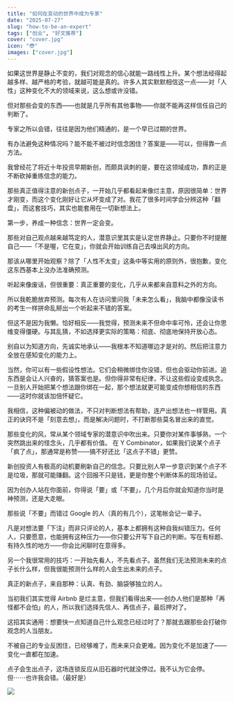 ```yaml
---
title: "如何在变动的世界中成为专家"
date: "2025-07-27"
slug: "how-to-be-an-expert"
tags: ["创业", "好文推荐"]
cover: "cover.jpg"
icon: "😎"
images: ["cover.jpg"]
---
```

如果这世界是静止不变的，我们对观念的信心就能一路线性上升。某个想法经得起越多样、越严格的考验，就越可能是真的。许多人其实默默相信这一点——对「人性」这种变化不大的领域来说，这么想或许没错。



但对那些会变的东西——也就是几乎所有其他事物——你就不能再这样信任自己的判断了。



专家之所以会错，往往是因为他们精通的，是一个早已过期的世界。



有办法避免这种情况吗？能不能不被过时信念困住？答案是——可以，但得靠一点方法。



我曾经花了将近十年投资早期新创，而颇具讽刺的是，要在这领域成功，靠的正是不断砍掉重练信念的能力。



那些真正值得注意的新创点子，一开始几乎都看起来像烂主意，原因很简单：世界才刚变，而这个变化刚好让它从坏变成了对。我花了很多时间学会分辨这种「翻盘」，而这套技巧，其实也能套用在一切新想法上。



第一步，养成一种信念：世界一定会变。



那些对自己观点越来越笃定的人，潜意识里其实是认定世界静止。只要你不时提醒自己——「不是喔，它在变」，你就会开始训练自己去嗅出风的方向。



那该从哪里开始观察？除了「人性不太变」这条中等实用的原则外，很抱歉，变化这东西基本上没办法准确预测。



听起来像废话，但很重要：真正重要的变化，几乎从来都来自意料之外的方向。



所以我乾脆放弃预测。每次有人在访问里问我「未来怎么看」，我脑中都像没读书的考生一样拼命乱掰出一个听起来不错的答案。



但这不是因为我懒。恰好相反——我觉得，预测未来不但命中率可怜，还会让你思维变得僵硬。与其乱猜，不如选择更实际的策略：彻底、彻底地保持开放心态。



别自以为知道方向，先诚实地承认——我根本不知道哪边才是对的。然后把注意力全放在感知变化的能力上。



当然，你可以有一些假设性想法。它们会稍微绑住你没错，但也会驱动你前进。追东西是会让人兴奋的，猜答案也是。但你得非常有纪律，不让这些假设变成执念。
一旦别人开始把某个想法跟你绑在一起，那个想法就更可能变成你想相信的东西——这时你就该加倍怀疑它。



我相信，这种偏被动的做法，不只对判断想法有帮助，连产出想法也一样管用。真正的诀窍不是「刻意去想」，而是解决问题时，不打断那些莫名冒出来的直觉。



那些变化的风，常从某个领域专家的潜意识中吹出来。只要你对某件事够熟，一个突然跳出来的怪念头，几乎都有价值。
在 Y Combinator，如果我们说某个点子「疯了点」，那通常是称赞——搞不好还比「这点子不错」更赞。



新创投资人有极高的动机要刷新自己的信念。只要比别人早一步意识到某个点子不是垃圾，那就可能赚翻。这个回报不只是钱，更是你整个判断体系的现场验证。



因为创办人站在你面前，你得说「要」或「不要」，几个月后你就会知道你当时是神预测，还是大走眼。



那些说「不要」而错过 Google 的人（真的有几个），这笔帐会记一辈子。



凡是对想法要「下注」而非只评论的人，基本上都拥有这种自我纠错压力。任何人，只要愿意，也能拥有这种压力——你只要公开写下自己的判断。写在有标题、有持久性的地方——你会比闲聊时在意得多。



另一个我很常用的技巧：一开始先看人，不先看点子。虽然我们无法预测未来的点子长什么样，但我很能预测什么样的人会生出未来的点子。



真正的新点子，来自那种：认真、有劲、脑袋够独立的人。



当初我们其实觉得 Airbnb 是烂主意，但我们看得出来——创办人他们是那种「再怪都不会怕」的人，所以我们选择先信人、再信点子，最后押对了。



这招其实通用：想要快一点知道自己什么观念已经过时了？那就去跟那些会打破你观念的人当朋友。



不被自己的专业反困住，已经够难了，而未来只会更难。因为变化不是加速了——变化一直都在加速。



点子会生出点子，这场连锁反应从旧石器时代就没停过。我不认为它会停。
但⋯⋯也许我会错。（最好是）




![](https://prod-files-secure.s3.us-west-2.amazonaws.com/112d0858-5090-4d34-a606-b75eb8d65fd2/46476355-9cf3-4e99-9b7a-3531bc426380/1000202064.png?X-Amz-Algorithm=AWS4-HMAC-SHA256&X-Amz-Content-Sha256=UNSIGNED-PAYLOAD&X-Amz-Credential=ASIAZI2LB4666D6L4W2J%2F20250802%2Fus-west-2%2Fs3%2Faws4_request&X-Amz-Date=20250802T211222Z&X-Amz-Expires=3600&X-Amz-Security-Token=IQoJb3JpZ2luX2VjEOX%2F%2F%2F%2F%2F%2F%2F%2F%2F%2FwEaCXVzLXdlc3QtMiJHMEUCIQDGnZrIFybIphgdWyiapirJWdf5xY5t72MlyFpPK1w1FQIgckASrYHZ0jIXX8z7D0ZwhcziaQY1xSOF1SKx8dNX1C0q%2FwMIHRAAGgw2Mzc0MjMxODM4MDUiDGgG3QJNej%2F4pBgo8yrcA4oCAySevKdwRN8ojsQjdRZ04qEG4QmcTHyNGiVgLcN0OT1pNqVf9A%2B9JAiTN8G8GbuT7mdpgUquiXuaqod7ofMYWUvuX2qT9wOINVgiT2CKn39X4zXswfQTInFYL1WXpHptayJP2wSO5PVzzLIXQJ52qQ8PnDtrQytBbn885AG0Gyr%2F%2BcbbFCcwz%2FdwqcF9otQ5Pmi9Jv8xlfHXFibaIBgm2Cm5z9glXxUWy4hcPMz8AN3DcbJemgQzMnurBXjTrm8sW%2FgHOTCoZGXPVw%2FdhFreprBpdSHOasc64eQzSnq5FVblLLDkpZwH6NypmQjqk0sD3oHK0BilQRuB5Uex9OwyNdRECq%2FDSH1sNZxfCAOvkPtLmxnh1HggFiwqbiimClBesnxCkJg%2FhclZV%2B%2BKCPq5gAskcgeExWQjRpDU3zIiz3KCEEzbdiJ%2FMDiOaMivmm5OqLIoSrN746%2B%2B1SdcFG1HfSxg3FnSbjFctKjRDz3N2WgtvN%2FMDuOdXL84VMsZmHLmH08N04dZSQ3Q4477YB9YnmonyA7Hj%2BcO%2FNmnuQhd1KzAhFYUn%2FfavID4WAT691J8Vl7uFe4AsdjDv9OgqZwb7t7q8SDrL0gOWEHlc8U3fi1EYUQCXJYiP27CMPzlucQGOqUBvb34uwFhWezpo2cQ2pH1txXL%2B6iMUDwAX5I%2FejAohEsl3AAHSA9I6JnxugrQACUQ2UrlidROpm%2B5uiaT6sX8%2FtZ9pOUrLoVkJ1WV9E2FTsrDWvkO4jxR0q%2F%2FT2JnI4CGyYgP%2FlbIDzPSzy%2FA9MWwY%2Fw8M%2FJT8EO%2Bkpu38M8ynfLRn%2BLbdndXEqV9ekKyW0gFwWG%2BrooKxUknjcfI%2Bj%2BdryHtquzw&X-Amz-Signature=329b5d651d5f84e28bccc7e8c3715fb908f3b81cf6ab02eb848af3053c821c08&X-Amz-SignedHeaders=host&x-amz-checksum-mode=ENABLED&x-id=GetObject)

